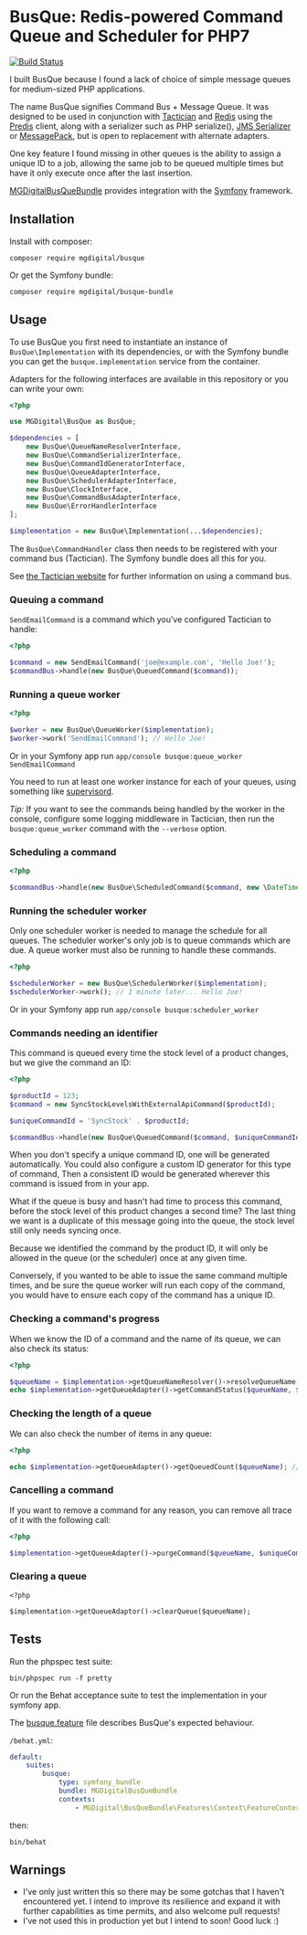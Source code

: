 BusQue: Redis-powered Command Queue and Scheduler for PHP7
==========================================================

[![Build Status](https://travis-ci.org/mgdigital/BusQue.svg?branch=master)](https://travis-ci.org/mgdigital/BusQue)

I built BusQue because I found a lack of choice of simple message queues for medium-sized PHP applications.

The name BusQue signifies Command Bus + Message Queue. It was designed to be used in conjunction with [Tactician](https://github.com/thephpleague/tactician) and [Redis](http://redis.io/) using the [Predis](https://github.com/nrk/predis) client, along with a serializer such as PHP serialize(), [JMS Serializer](https://github.com/schmittjoh/serializer) or [MessagePack](https://github.com/rybakit/msgpack.php), but is open to replacement with alternate adapters.

One key feature I found missing in other queues is the ability to assign a unique ID to a job, allowing the same job to be queued multiple times but have it only execute once after the last insertion.

[MGDigitalBusQueBundle](https://github.com/mgdigital/BusQueBundle) provides integration with the [Symfony](http://symfony.com/) framework.


Installation
------------

Install with composer:

    composer require mgdigital/busque
    
Or get the Symfony bundle:

    composer require mgdigital/busque-bundle


Usage
-----

To use BusQue you first need to instantiate an instance of `BusQue\Implementation` with its dependencies, or with the Symfony bundle you can get the `busque.implementation` service from the container.

Adapters for the following interfaces are available in this repository or you can write your own:
 
```php
<?php

use MGDigital\BusQue as BusQue;

$dependencies = [
    new BusQue\QueueNameResolverInterface,
    new BusQue\CommandSerializerInterface,
    new BusQue\CommandIdGeneratorInterface,
    new BusQue\QueueAdapterInterface,
    new BusQue\SchedulerAdapterInterface,
    new BusQue\ClockInterface,
    new BusQue\CommandBusAdapterInterface,
    new BusQue\ErrorHandlerInterface
];

$implementation = new BusQue\Implementation(...$dependencies); 
```   

The `BusQue\CommandHandler` class then needs to be registered with your command bus (Tactician). The Symfony bundle does all this for you.

See [the Tactician website](https://tactician.thephpleague.com/) for further information on using a command bus.


### Queuing a command

`SendEmailCommand` is a command which you've configured Tactician to handle:

```php
<?php

$command = new SendEmailCommand('joe@example.com', 'Hello Joe!');
$commandBus->handle(new BusQue\QueuedCommand($command));
```


### Running a queue worker

```php
<?php

$worker = new BusQue\QueueWorker($implementation);
$worker->work('SendEmailCommand'); // Hello Joe!
```

Or in your Symfony app run `app/console busque:queue_worker SendEmailCommand`

You need to run at least one worker instance for each of your queues, using something like [supervisord](http://supervisord.org/).

*Tip:* If you want to see the commands being handled by the worker in the console, configure some logging middleware in Tactician, then run the `busque:queue_worker` command with the `--verbose` option.


### Scheduling a command

```php
<?php

$commandBus->handle(new BusQue\ScheduledCommand($command, new \DateTime('+1 minute')));
```


### Running the scheduler worker

Only one scheduler worker is needed to manage the schedule for all queues. The scheduler worker's only job is to queue commands which are due. A queue worker must also be running to handle these commands.

```php
<?php

$schedulerWorker = new BusQue\SchedulerWorker($implementation);
$schedulerWorker->work(); // 1 minute later... Hello Joe!
```

Or in your Symfony app run `app/console busque:scheduler_worker`


### Commands needing an identifier

This command is queued every time the stock level of a product changes, but we give the command an ID:

```php
<?php

$productId = 123;
$command = new SyncStockLevelsWithExternalApiCommand($productId);

$uniqueCommandId = 'SyncStock' . $productId; 

$commandBus->handle(new BusQue\QueuedCommand($command, $uniqueCommandId));
```

When you don't specify a unique command ID, one will be generated automatically. You could also configure a custom ID generator for this type of command, Then a consistent ID would be generated wherever this command is issued from in your app.

What if the queue is busy and hasn't had time to process this command, before the stock level of this product changes a second time? The last thing we want is a duplicate of this message going into the queue, the stock level still only needs syncing once.

Because we identified the command by the product ID, it will only be allowed in the queue (or the scheduler) once at any given time.

Conversely, if you wanted to be able to issue the same command multiple times, and be sure the queue worker will run each copy of the command, you would have to ensure each copy of the command has a unique ID.


### Checking a command's progress

When we know the ID of a command and the name of its queue, we can also check its status:

```php
<?php

$queueName = $implementation->getQueueNameResolver()->resolveQueueName($command);
echo $implementation->getQueueAdapter()->getCommandStatus($queueName, $uniqueCommandId); // completed
```   


### Checking the length of a queue

We can also check the number of items in any queue:

```php
<?php

echo $implementation->getQueueAdapter()->getQueuedCount($queueName); // 0
```


### Cancelling a command

If you want to remove a command for any reason, you can remove all trace of it with the following call:

```php
<?php

$implementation->getQueueAdapter()->purgeCommand($queueName, $uniqueCommandId);
```


### Clearing a queue

```
<?php

$implementation->getQueueAdaptor()->clearQueue($queueName);
```


Tests
-----

Run the phpspec test suite:

    bin/phpspec run -f pretty

Or run the Behat acceptance suite to test the implementation in your symfony app.

The [busque.feature](https://raw.githubusercontent.com/mgdigital/BusQueBundle/master/Features/busque.feature) file describes BusQue's expected behaviour.

`/behat.yml`:

```yaml
default:
    suites:
        busque:
            type: symfony_bundle
            bundle: MGDigitalBusQueBundle
            contexts:
                - MGDigital\BusQueBundle\Features\Context\FeatureContext
```

then:

    bin/behat


Warnings
--------
- I've only just written this so there may be some gotchas that I haven't encountered yet. I intend to improve its resilience and expand it with further capabilities as time permits, and also welcome pull requests!
- I've not used this in production yet but I intend to soon! Good luck :)
